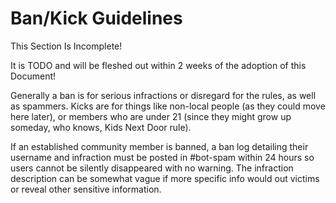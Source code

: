 # Ban/Kick Guidelines

<div class="warning">
This Section Is Incomplete! 

It is TODO and will be fleshed out within 2 weeks of the adoption of this Document!
</div>

Generally a ban is for serious infractions or disregard for the rules, as well as spammers. Kicks are for things like non-local people (as they could move here later), or members who are under 21 (since they might grow up someday, who knows, Kids Next Door rule).

If an established community member is banned, a ban log detailing their username and infraction must be posted in #bot-spam within 24 hours so users cannot be silently disappeared with no warning. The infraction description can be somewhat vague if more specific info would out victims or reveal other sensitive information.